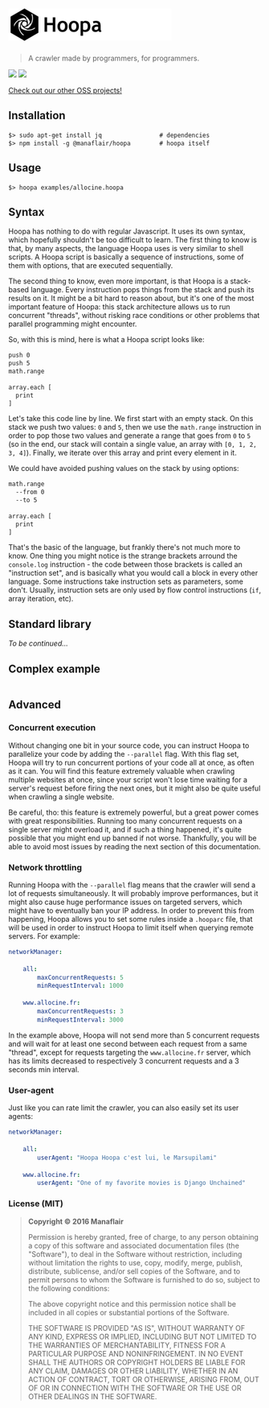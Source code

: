 # [![Hoopa](/logo.png?raw=true)](https://github.com/manaflair/hoopa)

> A crawler made by programmers, for programmers.

[![](https://img.shields.io/npm/v/@manaflair/hoopa.svg)]() [![](https://img.shields.io/npm/l/@manaflair/hoopa.svg)]()

[Check out our other OSS projects!](https://manaflair.github.io)

## Installation

```
$> sudo apt-get install jq                # dependencies
$> npm install -g @manaflair/hoopa        # hoopa itself
```

## Usage

```
$> hoopa examples/allocine.hoopa
```

## Syntax

Hoopa has nothing to do with regular Javascript. It uses its own syntax, which hopefully shouldn't be too difficult to learn. The first thing to know is that, by many aspects, the language Hoopa uses is very similar to shell scripts. A Hoopa script is basically a sequence of instructions, some of them with options, that are executed sequentially.

The second thing to know, even more important, is that Hoopa is a stack-based language. Every instruction pops things from the stack and push its results on it. It might be a bit hard to reason about, but it's one of the most important feature of Hoopa: this stack architecture allows us to run concurrent "threads", without risking race conditions or other problems that parallel programming might encounter.

So, with this is mind, here is what a Hoopa script looks like:

```
push 0
push 5
math.range

array.each [
  print
]
```

Let's take this code line by line. We first start with an empty stack. On this stack we push two values: `0` and `5`, then we use the `math.range` instruction in order to pop those two values and generate a range that goes from `0` to `5` (so in the end, our stack will contain a single value, an array with `[0, 1, 2, 3, 4]`). Finally, we iterate over this array and print every element in it.

We could have avoided pushing values on the stack by using options:

```
math.range
  --from 0
  --to 5

array.each [
  print
]
```

That's the basic of the language, but frankly there's not much more to know. One thing you might notice is the strange brackets arround the `console.log` instruction - the code between those brackets is called an "instruction set", and is basically what you would call a block in every other language. Some instructions take instruction sets as parameters, some don't. Usually, instruction sets are only used by flow control instructions (`if`, array iteration, etc).

## Standard library

*To be continued...*

## Complex example

```
```

## Advanced

### Concurrent execution

Without changing one bit in your source code, you can instruct Hoopa to parallelize your code by adding the `--parallel` flag. With this flag set, Hoopa will try to run concurrent portions of your code all at once, as often as it can. You will find this feature extremely valuable when crawling multiple websites at once, since your script won't lose time waiting for a server's request before firing the next ones, but it might also be quite useful when crawling a single website.

Be careful, tho: this feature is extremely powerful, but a great power comes with great responsibilities. Running too many concurrent requests on a single server might overload it, and if such a thing happened, it's quite possible that you might end up banned if not worse. Thankfully, you will be able to avoid most issues by reading the next section of this documentation.

### Network throttling

Running Hoopa with the `--parallel` flag means that the crawler will send a lot of requests simultaneously. It will probably improve performances, but it might also cause huge performance issues on targeted servers, which might have to eventually ban your IP address. In order to prevent this from happening, Hoopa allows you to set some rules inside a `.hooparc` file, that will be used in order to instruct Hoopa to limit itself when querying remote servers. For example:

```yaml
networkManager:

    all:
        maxConcurrentRequests: 5
        minRequestInterval: 1000

    www.allocine.fr:
        maxConcurrentRequests: 3
        minRequestInterval: 3000
```

In the example above, Hoopa will not send more than 5 concurrent requests and will wait for at least one second between each request from a same "thread", except for requests targeting the `www.allocine.fr` server, which has its limits decreased to respectively 3 concurrent requests and a 3 seconds min interval.

### User-agent

Just like you can rate limit the crawler, you can also easily set its user agents:

```yaml
networkManager:

    all:
        userAgent: "Hoopa Hoopa c'est lui, le Marsupilami"

    www.allocine.fr:
        userAgent: "One of my favorite movies is Django Unchained"
```

### License (MIT)

> **Copyright © 2016 Manaflair**
>
> Permission is hereby granted, free of charge, to any person obtaining a copy of this software and associated documentation files (the "Software"), to deal in the Software without restriction, including without limitation the rights to use, copy, modify, merge, publish, distribute, sublicense, and/or sell copies of the Software, and to permit persons to whom the Software is furnished to do so, subject to the following conditions:
>
> The above copyright notice and this permission notice shall be included in all copies or substantial portions of the Software.
>
> THE SOFTWARE IS PROVIDED "AS IS", WITHOUT WARRANTY OF ANY KIND, EXPRESS OR IMPLIED, INCLUDING BUT NOT LIMITED TO THE WARRANTIES OF MERCHANTABILITY, FITNESS FOR A PARTICULAR PURPOSE AND NONINFRINGEMENT. IN NO EVENT SHALL THE AUTHORS OR COPYRIGHT HOLDERS BE LIABLE FOR ANY CLAIM, DAMAGES OR OTHER LIABILITY, WHETHER IN AN ACTION OF CONTRACT, TORT OR OTHERWISE, ARISING FROM, OUT OF OR IN CONNECTION WITH THE SOFTWARE OR THE USE OR OTHER DEALINGS IN THE SOFTWARE.
